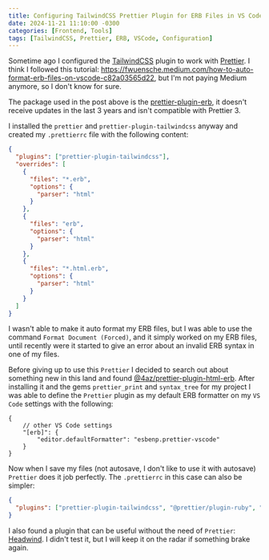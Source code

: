 ```yaml
---
title: Configuring TailwindCSS Prettier Plugin for ERB Files in VS Code
date: 2024-11-21 11:10:00 -0300
categories: [Frontend, Tools]
tags: [TailwindCSS, Prettier, ERB, VSCode, Configuration]
---
```


Sometime ago I configured the [TailwindCSS](https://tailwindcss.com/) plugin to work with [Prettier](https://prettier.io/). I think I followed this tutorial: https://fwuensche.medium.com/how-to-auto-format-erb-files-on-vscode-c82a03565d22, but I'm not paying Medium anymore, so I don't know for sure.

The package used in the post above is the [prettier-plugin-erb](https://github.com/adamzapasnik/prettier-plugin-erb), it doesn't receive updates in the last 3 years and isn't compatible with Prettier 3.

I installed the `prettier` and `prettier-plugin-tailwindcss` anyway and created my `.prettierrc` file with the following content:

```json
{
  "plugins": ["prettier-plugin-tailwindcss"],
  "overrides": [
    {
      "files": "*.erb",
      "options": {
        "parser": "html"
      }
    },
    {
      "files": "erb",
      "options": {
        "parser": "html"
      }
    },
    {
      "files": "*.html.erb",
      "options": {
        "parser": "html"
      }
    }
  ]
}
```

I wasn't able to make it auto format my ERB files, but I was able to use the command `Format Document (Forced)`, and it simply worked on my ERB files, until recently were it started to give an error about an invalid ERB syntax in one of my files.

Before giving up to use this `Prettier` I decided to search out about something new in this land and found [@4az/prettier-plugin-html-erb](https://www.npmjs.com/package/@4az/prettier-plugin-html-erb). After installing it and the gems `prettier_print` and `syntax_tree` for my project I was able to define the `Prettier` plugin as my default ERB formatter on my `VS Code` settings with the following:

```json-doc
{
    // other VS Code settings
    "[erb]": {
        "editor.defaultFormatter": "esbenp.prettier-vscode"
    }
}
```

Now when I save my files (not autosave, I don't like to use it with autosave) `Prettier` does it job perfectly. The `.prettierrc` in this case can also be simpler:

```json
{
  "plugins": ["prettier-plugin-tailwindcss", "@prettier/plugin-ruby", "@4az/prettier-plugin-html-erb"]
}
```

I also found a plugin that can be useful without the need of `Prettier`: [Headwind](https://marketplace.visualstudio.com/items?itemName=heybourn.headwind). I didn't test it, but I will keep it on the radar if something brake again.